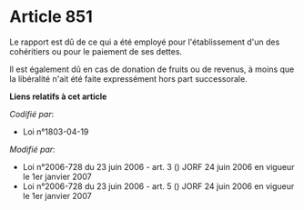 # Article 851

Le rapport est dû de ce qui a été employé pour l'établissement d'un des cohéritiers ou pour le paiement de ses dettes.

Il est également dû en cas de donation de fruits ou de revenus, à moins que la libéralité n'ait été faite expressément hors
part successorale.

**Liens relatifs à cet article**

_Codifié par_:

  - Loi n°1803-04-19

_Modifié par_:

  - Loi n°2006-728 du 23 juin 2006 - art. 3 () JORF 24 juin 2006 en vigueur le 1er janvier 2007
  - Loi n°2006-728 du 23 juin 2006 - art. 5 () JORF 24 juin 2006 en vigueur le 1er janvier 2007
